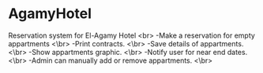 # AgamyHotel
Reservation system for El-Agamy Hotel <br\>
-Make a reservation for empty appartments <\br>
-Print contracts. <\br>
-Save details of appartments. <\br>
-Show appartments graphic. <\br>
-Notify user for near end dates. <\br>
-Admin can manually add or remove appartments. <\br>

